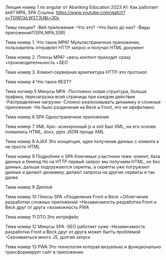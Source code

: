 Лекция номер 1 по angular от Abanking Education 2023
A1: Как работает веб? MPA, SPA
Ссылка:
https://www.youtube.com/watch?v=TGWCbLW3T3U&t=30s

Темы лекции?
    -Веб приложения
    -Что это?
    -Что было до них?
    -Виды приложений?(SPA,MPA,SSR)

Тема номер 1.
Что такое MPA?
    Мультистраничное приложение, пользователь отправлят HTTP запрос и получал HTML документ

Тема номер 2.
Плюсы MPA?
    +весь контент приходит сразу
    +производителньность
    +SEO

Тема номер 3.
Клиент-серверная архитектура
    HTTP-это протокол 

Тема номер 4
Что такое REST?

Тема ногмер 5
Минусы MPA
    -Постоянно новая структура, больше трафика, перезагрузка всей страницы при каждом действии
    -Распределение нагрузки
    -Сложно реализовывать динамику и сложные приложения
    -Не было разделения на Beck и Front, это не эфефктивно

Тема номер 6
SPA
    Одностраничное приложение 

Тема номер 7
XML
    Ajax- асинхронный js и xml
    Был XML, на его основе пояаились HTML, docx, pptx
    JSON проще XML

Тема номер 8
AJAX
    Это концепция, идея получения данных с клиента а не просто HTML

Тема номер 9
Подробнее о SPA
    Ключевые участники теже: клиент, база данных и бекенд
    Но на HTTP первый запрос мы получаем HTML, но без данных, дальше подгружаются скрипты, а скрипты уже погружают данные и делают динамику, делают запросы на другие сервисы и так далее

Тема номер 9
Деплой

Тема номер 10 
Плюсы SPA
    +Разделение Front и Beck
    +Облегчение разработки сложных приложений
    +Независимость разработки Front и Beck друг от друга
    +возможность PWA

Тема номер 11
DTO
    Это интрефейс

Тема номер 12
Минусы SPA
    -SEO работает хуже
    -Независимость разработки Front и Beck друг от друга может бытть проблемой
    -Скачиваеться много JS, долгий запуск

Тема номер 13
PWA
    Это технология которая визуально и функционально трансформирует сайт в приложение.








